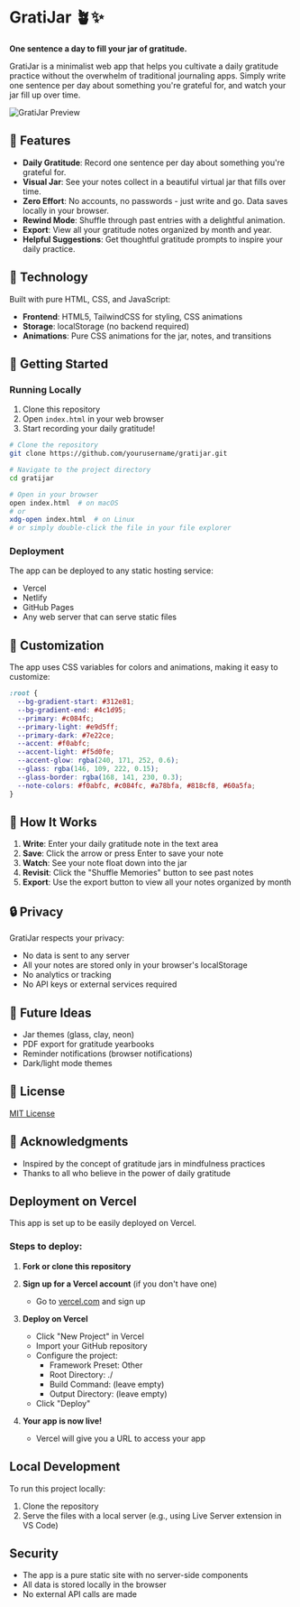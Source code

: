 # GratiJar 🪴✨

**One sentence a day to fill your jar of gratitude.**

GratiJar is a minimalist web app that helps you cultivate a daily gratitude practice without the overwhelm of traditional journaling apps. Simply write one sentence per day about something you're grateful for, and watch your jar fill up over time.

![GratiJar Preview](https://via.placeholder.com/800x400/4C1D95/FFFFFF?text=GratiJar+Preview)

## 🌟 Features

- **Daily Gratitude**: Record one sentence per day about something you're grateful for.
- **Visual Jar**: See your notes collect in a beautiful virtual jar that fills over time.
- **Zero Effort**: No accounts, no passwords - just write and go. Data saves locally in your browser.
- **Rewind Mode**: Shuffle through past entries with a delightful animation.
- **Export**: View all your gratitude notes organized by month and year.
- **Helpful Suggestions**: Get thoughtful gratitude prompts to inspire your daily practice.

## 🔧 Technology

Built with pure HTML, CSS, and JavaScript:

- **Frontend**: HTML5, TailwindCSS for styling, CSS animations
- **Storage**: localStorage (no backend required)
- **Animations**: Pure CSS animations for the jar, notes, and transitions

## 🚀 Getting Started

### Running Locally

1. Clone this repository
2. Open `index.html` in your web browser
3. Start recording your daily gratitude!

```bash
# Clone the repository
git clone https://github.com/yourusername/gratijar.git

# Navigate to the project directory
cd gratijar

# Open in your browser
open index.html  # on macOS
# or
xdg-open index.html  # on Linux
# or simply double-click the file in your file explorer
```

### Deployment

The app can be deployed to any static hosting service:

- Vercel
- Netlify
- GitHub Pages
- Any web server that can serve static files

## 🎨 Customization

The app uses CSS variables for colors and animations, making it easy to customize:

```css
:root {
  --bg-gradient-start: #312e81;
  --bg-gradient-end: #4c1d95;
  --primary: #c084fc;
  --primary-light: #e9d5ff;
  --primary-dark: #7e22ce;
  --accent: #f0abfc;
  --accent-light: #f5d0fe;
  --accent-glow: rgba(240, 171, 252, 0.6);
  --glass: rgba(146, 109, 222, 0.15);
  --glass-border: rgba(168, 141, 230, 0.3);
  --note-colors: #f0abfc, #c084fc, #a78bfa, #818cf8, #60a5fa;
}
```

## 📝 How It Works

1. **Write**: Enter your daily gratitude note in the text area
2. **Save**: Click the arrow or press Enter to save your note
3. **Watch**: See your note float down into the jar
4. **Revisit**: Click the "Shuffle Memories" button to see past notes
5. **Export**: Use the export button to view all your notes organized by month

## 🔒 Privacy

GratiJar respects your privacy:

- No data is sent to any server
- All your notes are stored only in your browser's localStorage
- No analytics or tracking
- No API keys or external services required

## 🌱 Future Ideas

- Jar themes (glass, clay, neon)
- PDF export for gratitude yearbooks
- Reminder notifications (browser notifications)
- Dark/light mode themes

## 📄 License

[MIT License](LICENSE)

## 🙏 Acknowledgments

- Inspired by the concept of gratitude jars in mindfulness practices
- Thanks to all who believe in the power of daily gratitude 

## Deployment on Vercel

This app is set up to be easily deployed on Vercel.

### Steps to deploy:

1. **Fork or clone this repository**

2. **Sign up for a Vercel account** (if you don't have one)
   - Go to [vercel.com](https://vercel.com) and sign up

3. **Deploy on Vercel**
   - Click "New Project" in Vercel
   - Import your GitHub repository
   - Configure the project:
     - Framework Preset: Other
     - Root Directory: ./
     - Build Command: (leave empty)
     - Output Directory: (leave empty)
   - Click "Deploy"

4. **Your app is now live!**
   - Vercel will give you a URL to access your app

## Local Development

To run this project locally:

1. Clone the repository
2. Serve the files with a local server (e.g., using Live Server extension in VS Code)

## Security

- The app is a pure static site with no server-side components
- All data is stored locally in the browser
- No external API calls are made 